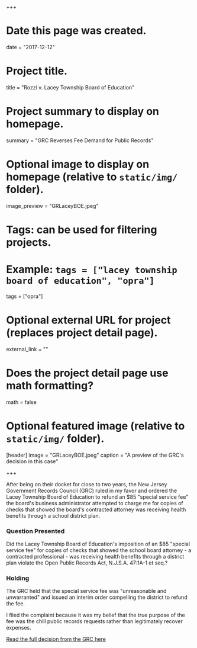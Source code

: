 +++
# Date this page was created.
date = "2017-12-12"

# Project title.
title = "Rozzi v. Lacey Township Board of Education"

# Project summary to display on homepage.
summary = "GRC Reverses Fee Demand for Public Records"

# Optional image to display on homepage (relative to `static/img/` folder).
image_preview = "GRLaceyBOE.jpeg"

# Tags: can be used for filtering projects.
# Example: `tags = ["lacey township board of education", "opra"]`
tags = ["opra"]

# Optional external URL for project (replaces project detail page).
external_link = ""

# Does the project detail page use math formatting?
math = false

# Optional featured image (relative to `static/img/` folder).
[header]
image = "GRLaceyBOE.jpeg"
caption = "A preview of the GRC's decision in this case"

+++

After being on their docket for close to two years, the New Jersey Government Records Council (GRC) ruled in my favor and ordered the Lacey Township Board of Education to refund an $85 "special service fee" the board's business administrator attempted to charge me for copies of checks that showed the board's contracted attorney was receiving health benefits through a school district plan.

### Question Presented

Did the Lacey Township Board of Education's imposition of an $85 "special service fee" for copies of checks that showed the school board attorney - a contracted professional - was receiving health benefits through a district plan violate the Open Public Records Act, N.J.S.A. 47:1A-1 et seq.?

### Holding

The GRC held that the special service fee was "unreasonable and unwarranted" and issued an interim order compelling the district to refund the fee.

I filed the complaint because it was my belief that the true purpose of the fee was the chill public records requests rather than legitimately recover expenses.

[Read the full decision from the GRC here](/files/2015-224.pdf)
